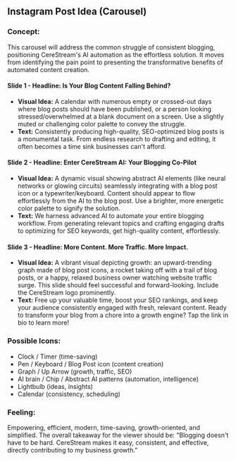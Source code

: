 ## Instagram Post Idea (Carousel)

### Concept:
This carousel will address the common struggle of consistent blogging, positioning CereStream's AI automation as the effortless solution. It moves from identifying the pain point to presenting the transformative benefits of automated content creation.

#### Slide 1 - **Headline: Is Your Blog Content Falling Behind?**
*   **Visual Idea:** A calendar with numerous empty or crossed-out days where blog posts should have been published, or a person looking stressed/overwhelmed at a blank document on a screen. Use a slightly muted or challenging color palette to convey the struggle.
*   **Text:** Consistently producing high-quality, SEO-optimized blog posts is a monumental task. From endless research to drafting and editing, it often becomes a time sink businesses can't afford.

#### Slide 2 - **Headline: Enter CereStream AI: Your Blogging Co-Pilot**
*   **Visual Idea:** A dynamic visual showing abstract AI elements (like neural networks or glowing circuits) seamlessly integrating with a blog post icon or a typewriter/keyboard. Content should appear to flow effortlessly from the AI to the blog post. Use a brighter, more energetic color palette to signify the solution.
*   **Text:** We harness advanced AI to automate your entire blogging workflow. From generating relevant topics and crafting engaging drafts to optimizing for SEO keywords, get high-quality content, effortlessly.

#### Slide 3 - **Headline: More Content. More Traffic. More Impact.**
*   **Visual Idea:** A vibrant visual depicting growth: an upward-trending graph made of blog post icons, a rocket taking off with a trail of blog posts, or a happy, relaxed business owner watching website traffic surge. This slide should feel successful and forward-looking. Include the CereStream logo prominently.
*   **Text:** Free up your valuable time, boost your SEO rankings, and keep your audience consistently engaged with fresh, relevant content. Ready to transform your blog from a chore into a growth engine? Tap the link in bio to learn more!

### Possible Icons:
*   Clock / Timer (time-saving)
*   Pen / Keyboard / Blog Post icon (content creation)
*   Graph / Up Arrow (growth, traffic, SEO)
*   AI brain / Chip / Abstract AI patterns (automation, intelligence)
*   Lightbulb (ideas, insights)
*   Calendar (consistency, scheduling)

### Feeling:
Empowering, efficient, modern, time-saving, growth-oriented, and simplified. The overall takeaway for the viewer should be: "Blogging doesn't have to be hard. CereStream makes it easy, consistent, and effective, directly contributing to my business growth."